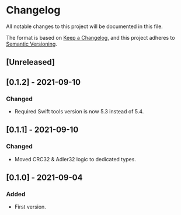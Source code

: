 # Changelog
All notable changes to this project will be documented in this file.

The format is based on [Keep a Changelog](https://keepachangelog.com/en/1.0.0/),
and this project adheres to [Semantic Versioning](https://semver.org/spec/v2.0.0.html).

## [Unreleased]

## [0.1.2] - 2021-09-10
### Changed
- Required Swift tools version is now 5.3 instead of 5.4. 

## [0.1.1] - 2021-09-10
### Changed
- Moved CRC32 & Adler32 logic to dedicated types.

## [0.1.0] - 2021-09-04
### Added
- First version.
